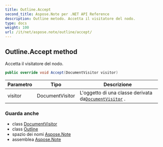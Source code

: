 ```yaml
---
title: Outline.Accept
second_title: Aspose.Note per .NET API Reference
description: Outline metodo. Accetta il visitatore del nodo.
type: docs
weight: 100
url: /it/net/aspose.note/outline/accept/
---
```

## Outline.Accept method

Accetta il visitatore del nodo.

```csharp
public override void Accept(DocumentVisitor visitor)
```

| Parametro | Tipo | Descrizione |
| --- | --- | --- |
| visitor | DocumentVisitor | L'oggetto di una classe derivata da[`DocumentVisitor`](../../documentvisitor/) . |

### Guarda anche

* class [DocumentVisitor](../../documentvisitor/)
* class [Outline](../)
* spazio dei nomi [Aspose.Note](../../outline/)
* assemblea [Aspose.Note](../../../)


